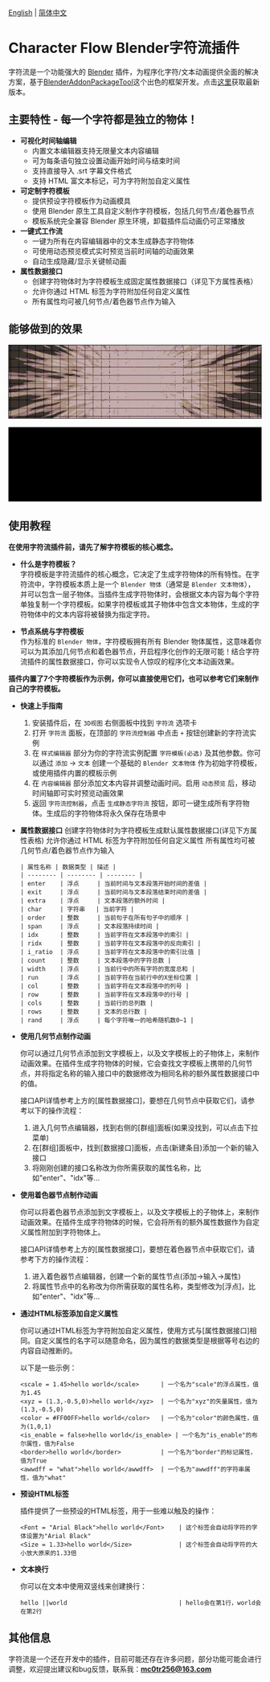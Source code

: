 [English](./README.md) | [简体中文](./README_zh-CN.md)

# Character Flow Blender字符流插件

字符流是一个功能强大的 [Blender](https://www.blender.org/) 插件，为程序化字符/文本动画提供全面的解决方案，基于[BlenderAddonPackageTool](https://github.com/xzhuah/BlenderAddonPackageTool)这个出色的框架开发。点击[这里](https://github.com/3c0tr/CharacterFlow/releases/tag/preview)获取最新版本。

## 主要特性 - 每一个字符都是独立的物体！
- **可视化时间轴编辑**
  - 内置文本编辑器支持无限量文本内容编辑
  - 可为每条语句独立设置动画开始时间与结束时间
  - 支持直接导入 .srt 字幕文件格式
  - 支持 HTML 富文本标记，可为字符附加自定义属性
- **可定制字符模板**
  - 提供预设字符模板作为动画模具
  - 使用 Blender 原生工具自定义制作字符模板，包括几何节点/着色器节点
  - 模板系统完全兼容 Blender 原生环境，卸载插件后动画仍可正常播放
- **一键式工作流**
  - 一键为所有在内容编辑器中的文本生成静态字符物体
  - 可使用动态预览模式实时预览当前时间轴的动画效果
  - 自动生成隐藏/显示关键帧动画
- **属性数据接口**
  - 创建字符物体时为字符模板生成固定属性数据接口（详见下方属性表格）
  - 允许你通过 HTML 标签为字符附加任何自定义属性
  - 所有属性均可被几何节点/着色器节点作为输入

## 能够做到的效果

<p align="center">
  <img src="./gifs/mi3.gif" alt="preview">
</p>

<p align="center">
  <img src="./gifs/kick2.gif" alt="preview">
</p>


## 使用教程

**在使用字符流插件前，请先了解字符模板的核心概念。**

- **什么是字符模板？**  
  字符模板是字符流插件的核心概念，它决定了生成字符物体的所有特性。在字符流中，字符模板本质上是一个 `Blender 物体`（通常是 `Blender 文本物体`），并可以包含一层子物体。当插件生成字符物体时，会根据文本内容为每个字符单独复制一个字符模板。如果字符模板或其子物体中包含文本物体，生成的字符物体中的文本内容将被替换为指定字符。

- **节点系统与字符模板**  
  作为标准的 `Blender 物体`，字符模板拥有所有 Blender 物体属性，这意味着你可以为其添加几何节点和着色器节点，开启程序化创作的无限可能！结合字符流插件的属性数据接口，你可以实现令人惊叹的程序化文本动画效果。

**插件内置了7个字符模板作为示例，你可以直接使用它们，也可以参考它们来制作自己的字符模板。**

- **快速上手指南**
  1. 安装插件后，在 `3D视图` 右侧面板中找到 `字符流` 选项卡
  2. 打开 `字符流` 面板，在顶部的 `字符流控制器` 中点击 `+` 按钮创建新的字符流实例
  3. 在 `样式编辑器` 部分为你的字符流实例配置 `字符模板(必选)` 及其他参数。你可以通过 `添加` -> `文本` 创建一个基础的 `Blender 文本物体` 作为初始字符模板，或使用插件内置的模板示例
  4. 在 `内容编辑器` 部分添加文本内容并调整动画时间。启用 `动态预览` 后，移动时间轴即可实时预览动画效果
  5. 返回 `字符流控制器`，点击 `生成静态字符流` 按钮，即可一键生成所有字符物体。生成后的字符物体将永久保存在场景中

- **属性数据接口**
  创建字符物体时为字符模板生成默认属性数据接口(详见下方属性表格)
  允许你通过 HTML 标签为字符附加任何自定义属性
  所有属性均可被几何节点/着色器节点作为输入
  
  ```
  | 属性名称 | 数据类型 | 描述 |
  | -------- | -------- | -------- |
  | enter    | 浮点     | 当前时间与文本段落开始时间的差值 |
  | exit     | 浮点     | 当前时间与文本段落结束时间的差值 |
  | extra    | 浮点     | 文本段落的额外时间 |
  | char     | 字符串   | 当前字符 |
  | order    | 整数     | 当前句子在所有句子中的顺序 |
  | span     | 浮点     | 文本段落持续时间 |
  | idx      | 整数     | 当前字符在文本段落中的索引 |
  | ridx     | 整数     | 当前字符在文本段落中的反向索引 |
  | i_ratio  | 浮点     | 当前字符在文本段落中的索引比值 |
  | count    | 整数     | 文本段落中的字符总数 |
  | width    | 浮点     | 当前行中的所有字符的宽度总和 |
  | run      | 浮点     | 当前字符在当前行中的X坐标位置 |
  | col      | 整数     | 当前字符在文本段落中的列号 |
  | row      | 整数     | 当前字符在文本段落中的行号 |
  | cols     | 整数     | 当前行的总列数 |
  | rows     | 整数     | 文本的总行数 |
  | rand     | 浮点     | 每个字符唯一的哈希随机数0~1 |
  ```

- **使用几何节点制作动画**

  你可以通过几何节点添加到文字模板上，以及文字模板上的子物体上，来制作动画效果。在插件生成字符物体的时候，它会查找文字模板上携带的几何节点，并将指定名称的输入接口中的数据修改为相同名称的额外属性数据接口中的值。

  接口API详情参考上方的[属性数据接口]，要想在几何节点中获取它们，请参考以下的操作流程：

  1. 进入几何节点编辑器，找到右侧的[群组]面板(如果没找到，可以点击下拉菜单)
  2. 在[群组]面板中，找到[数据接口]面板，点击(新建条目)添加一个新的输入接口
  3. 将刚刚创建的接口名称改为你所需获取的属性名称，比如"enter"、"idx"等...

- **使用着色器节点制作动画**

  你可以将着色器节点添加到文字模板上，以及文字模板上的子物体上，来制作动画效果。在插件生成字符物体的时候，它会将所有的额外属性数据作为自定义属性附加到字符物体上。

  接口API详情参考上方的[属性数据接口]，要想在着色器节点中获取它们，请参考下方的操作流程：

  1. 进入着色器节点编辑器，创建一个新的属性节点(添加->输入->属性)
  2. 将属性节点中的名称改为你所需获取的属性名称，类型修改为[浮点]，比如"enter"、"idx"等...


- **通过HTML标签添加自定义属性**

  你可以通过HTML标签为字符附加自定义属性，使用方式与[属性数据接口]相同。自定义属性的名字可以随意命名，因为属性的数据类型是根据等号右边的内容自动推断的。

  以下是一些示例：
  
  ```
  <scale = 1.45>hello world</scale>      | 一个名为"scale"的浮点属性，值为1.45
  <xyz = (1.3,-0.5,0)>hello world</xyz>  | 一个名为"xyz"的矢量属性，值为(1.3,-0.5,0)
  <color = #FF00FF>hello world</color>   | 一个名为"color"的颜色属性，值为(1,0,1)
  <is_enable = false>hello world</is_enable> | 一个名为"is_enable"的布尔属性，值为False
  <border>hello world</border>           | 一个名为"border"的标记属性，值为True
  <awwdff = "what">hello world</awwdff>  | 一个名为"awwdff"的字符串属性，值为"what"
  ```
- **预设HTML标签**

  插件提供了一些预设的HTML标签，用于一些难以触及的操作：
  
  ```
  <Font = "Arial Black">hello world</Font>    | 这个标签会自动将字符的字体设置为"Arial Black"
  <Size = 1.33>hello world</Size>             | 这个标签会自动将字符的大小放大原来的1.33倍
  ```

- **文本换行**

  你可以在文本中使用双竖线来创建换行：
  
  ```
  hello ||world                               | hello会在第1行，world会在第2行
  ```
## 其他信息
  字符流是一个还在开发中的插件，目前可能还存在许多问题，部分功能可能会进行调整，欢迎提出建议和bug反馈，联系我：**mc0tr256@163.com**
